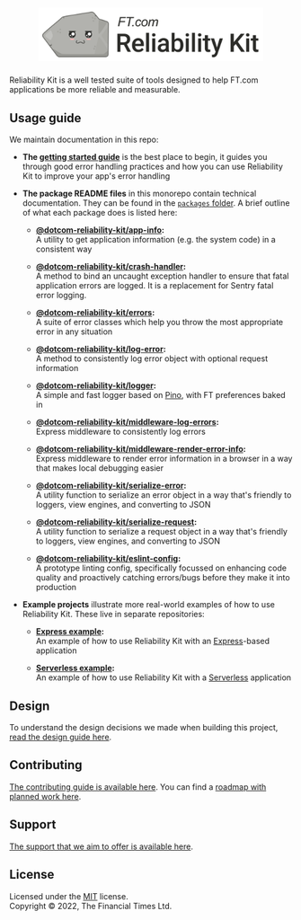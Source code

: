 <h1 align="center">
    <img alt="FT.com Reliability Kit" width="400" src="https://raw.githubusercontent.com/Financial-Times/dotcom-reliability-kit/main/resources/logos/src/reliability-kit-color.svg" />
</h1>

Reliability Kit is a well tested suite of tools designed to help FT.com applications be more reliable and measurable.

## Usage guide

We maintain documentation in this repo:

- **The [getting started guide](./docs/getting-started/#readme)** is the best place to begin, it guides you through good error handling practices and how you can use Reliability Kit to improve your app's error handling

- **The package README files** in this monorepo contain technical documentation. They can be found in the [`packages` folder](./packages/). A brief outline of what each package does is listed here:

  - **[@dotcom-reliability-kit/app-info](./packages/app-info/#readme):**<br/>
    A utility to get application information (e.g. the system code) in a consistent way

  - **[@dotcom-reliability-kit/crash-handler](./packages/crash-handler/#readme):**<br/>
    A method to bind an uncaught exception handler to ensure that fatal application errors are logged. It is a replacement for Sentry fatal error logging.

  - **[@dotcom-reliability-kit/errors](./packages/errors/#readme):**<br/>
    A suite of error classes which help you throw the most appropriate error in any situation

  - **[@dotcom-reliability-kit/log-error](./packages/log-error/#readme):**<br/>
    A method to consistently log error object with optional request information

  - **[@dotcom-reliability-kit/logger](./packages/logger/#readme):**<br/>
    A simple and fast logger based on [Pino](https://getpino.io/), with FT preferences baked in

  - **[@dotcom-reliability-kit/middleware-log-errors](./packages/middleware-log-errors/#readme):**<br/>
    Express middleware to consistently log errors

  - **[@dotcom-reliability-kit/middleware-render-error-info](./packages/middleware-render-error-info/#readme):**<br/>
    Express middleware to render error information in a browser in a way that makes local debugging easier

  - **[@dotcom-reliability-kit/serialize-error](./packages/serialize-error/#readme):**<br/>
    A utility function to serialize an error object in a way that's friendly to loggers, view engines, and converting to JSON

  - **[@dotcom-reliability-kit/serialize-request](./packages/serialize-request/#readme):**<br/>
    A utility function to serialize a request object in a way that's friendly to loggers, view engines, and converting to JSON

  - **[@dotcom-reliability-kit/eslint-config](./packages/eslint-config/#readme):**<br/>
    A prototype linting config, specifically focussed on enhancing code quality and proactively catching errors/bugs before they make it into production

- **Example projects** illustrate more real-world examples of how to use Reliability Kit. These live in separate repositories:

  - **[Express example](https://github.com/Financial-Times/reliability-kit-example-express#readme):**<br/>
    An example of how to use Reliability Kit with an [Express](https://expressjs.com/)-based application

  - **[Serverless example](https://github.com/Financial-Times/reliability-kit-example-serverless#readme):**<br/>
    An example of how to use Reliability Kit with a [Serverless](https://www.serverless.com/) application

## Design

To understand the design decisions we made when building this project, [read the design guide here](docs/design.md).

## Contributing

[The contributing guide is available here](docs/contributing.md). You can find a [roadmap with planned work here](https://github.com/orgs/Financial-Times/projects/111).

## Support

[The support that we aim to offer is available here](docs/support.md).

## License

Licensed under the [MIT](LICENSE) license.<br/>
Copyright &copy; 2022, The Financial Times Ltd.

